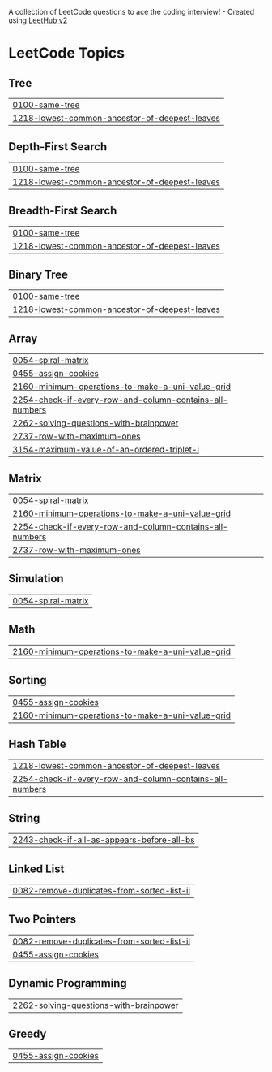 A collection of LeetCode questions to ace the coding interview! - Created using [LeetHub v2](https://github.com/arunbhardwaj/LeetHub-2.0)
<!---LeetCode Topics Start-->
# LeetCode Topics
## Tree
|  |
| ------- |
| [0100-same-tree](https://github.com/akash123a/DSA-Question/tree/master/0100-same-tree) |
| [1218-lowest-common-ancestor-of-deepest-leaves](https://github.com/akash123a/DSA-Question/tree/master/1218-lowest-common-ancestor-of-deepest-leaves) |
## Depth-First Search
|  |
| ------- |
| [0100-same-tree](https://github.com/akash123a/DSA-Question/tree/master/0100-same-tree) |
| [1218-lowest-common-ancestor-of-deepest-leaves](https://github.com/akash123a/DSA-Question/tree/master/1218-lowest-common-ancestor-of-deepest-leaves) |
## Breadth-First Search
|  |
| ------- |
| [0100-same-tree](https://github.com/akash123a/DSA-Question/tree/master/0100-same-tree) |
| [1218-lowest-common-ancestor-of-deepest-leaves](https://github.com/akash123a/DSA-Question/tree/master/1218-lowest-common-ancestor-of-deepest-leaves) |
## Binary Tree
|  |
| ------- |
| [0100-same-tree](https://github.com/akash123a/DSA-Question/tree/master/0100-same-tree) |
| [1218-lowest-common-ancestor-of-deepest-leaves](https://github.com/akash123a/DSA-Question/tree/master/1218-lowest-common-ancestor-of-deepest-leaves) |
## Array
|  |
| ------- |
| [0054-spiral-matrix](https://github.com/akash123a/DSA-Question/tree/master/0054-spiral-matrix) |
| [0455-assign-cookies](https://github.com/akash123a/DSA-Question/tree/master/0455-assign-cookies) |
| [2160-minimum-operations-to-make-a-uni-value-grid](https://github.com/akash123a/DSA-Question/tree/master/2160-minimum-operations-to-make-a-uni-value-grid) |
| [2254-check-if-every-row-and-column-contains-all-numbers](https://github.com/akash123a/DSA-Question/tree/master/2254-check-if-every-row-and-column-contains-all-numbers) |
| [2262-solving-questions-with-brainpower](https://github.com/akash123a/DSA-Question/tree/master/2262-solving-questions-with-brainpower) |
| [2737-row-with-maximum-ones](https://github.com/akash123a/DSA-Question/tree/master/2737-row-with-maximum-ones) |
| [3154-maximum-value-of-an-ordered-triplet-i](https://github.com/akash123a/DSA-Question/tree/master/3154-maximum-value-of-an-ordered-triplet-i) |
## Matrix
|  |
| ------- |
| [0054-spiral-matrix](https://github.com/akash123a/DSA-Question/tree/master/0054-spiral-matrix) |
| [2160-minimum-operations-to-make-a-uni-value-grid](https://github.com/akash123a/DSA-Question/tree/master/2160-minimum-operations-to-make-a-uni-value-grid) |
| [2254-check-if-every-row-and-column-contains-all-numbers](https://github.com/akash123a/DSA-Question/tree/master/2254-check-if-every-row-and-column-contains-all-numbers) |
| [2737-row-with-maximum-ones](https://github.com/akash123a/DSA-Question/tree/master/2737-row-with-maximum-ones) |
## Simulation
|  |
| ------- |
| [0054-spiral-matrix](https://github.com/akash123a/DSA-Question/tree/master/0054-spiral-matrix) |
## Math
|  |
| ------- |
| [2160-minimum-operations-to-make-a-uni-value-grid](https://github.com/akash123a/DSA-Question/tree/master/2160-minimum-operations-to-make-a-uni-value-grid) |
## Sorting
|  |
| ------- |
| [0455-assign-cookies](https://github.com/akash123a/DSA-Question/tree/master/0455-assign-cookies) |
| [2160-minimum-operations-to-make-a-uni-value-grid](https://github.com/akash123a/DSA-Question/tree/master/2160-minimum-operations-to-make-a-uni-value-grid) |
## Hash Table
|  |
| ------- |
| [1218-lowest-common-ancestor-of-deepest-leaves](https://github.com/akash123a/DSA-Question/tree/master/1218-lowest-common-ancestor-of-deepest-leaves) |
| [2254-check-if-every-row-and-column-contains-all-numbers](https://github.com/akash123a/DSA-Question/tree/master/2254-check-if-every-row-and-column-contains-all-numbers) |
## String
|  |
| ------- |
| [2243-check-if-all-as-appears-before-all-bs](https://github.com/akash123a/DSA-Question/tree/master/2243-check-if-all-as-appears-before-all-bs) |
## Linked List
|  |
| ------- |
| [0082-remove-duplicates-from-sorted-list-ii](https://github.com/akash123a/DSA-Question/tree/master/0082-remove-duplicates-from-sorted-list-ii) |
## Two Pointers
|  |
| ------- |
| [0082-remove-duplicates-from-sorted-list-ii](https://github.com/akash123a/DSA-Question/tree/master/0082-remove-duplicates-from-sorted-list-ii) |
| [0455-assign-cookies](https://github.com/akash123a/DSA-Question/tree/master/0455-assign-cookies) |
## Dynamic Programming
|  |
| ------- |
| [2262-solving-questions-with-brainpower](https://github.com/akash123a/DSA-Question/tree/master/2262-solving-questions-with-brainpower) |
## Greedy
|  |
| ------- |
| [0455-assign-cookies](https://github.com/akash123a/DSA-Question/tree/master/0455-assign-cookies) |
<!---LeetCode Topics End-->